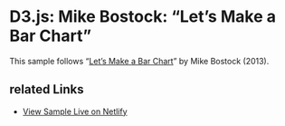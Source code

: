 # D3.js: Mike Bostock: “Let’s Make a Bar Chart”

This sample follows “[Let’s Make a Bar Chart](https://bost.ocks.org/mike/bar/)” by Mike Bostock (2013).

## related Links

* [View Sample Live on Netlify](https://rasx-node-js.netlify.app/d3-bostock-bar-charts/)

